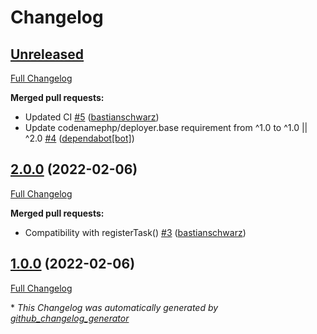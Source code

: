 # Changelog

## [Unreleased](https://github.com/codenamephp/deployer.npm/tree/HEAD)

[Full Changelog](https://github.com/codenamephp/deployer.npm/compare/2.0.0...HEAD)

**Merged pull requests:**

- Updated CI [\#5](https://github.com/codenamephp/deployer.npm/pull/5) ([bastianschwarz](https://github.com/bastianschwarz))
- Update codenamephp/deployer.base requirement from ^1.0 to ^1.0 || ^2.0 [\#4](https://github.com/codenamephp/deployer.npm/pull/4) ([dependabot[bot]](https://github.com/apps/dependabot))

## [2.0.0](https://github.com/codenamephp/deployer.npm/tree/2.0.0) (2022-02-06)

[Full Changelog](https://github.com/codenamephp/deployer.npm/compare/1.0.0...2.0.0)

**Merged pull requests:**

- Compatibility with registerTask\(\) [\#3](https://github.com/codenamephp/deployer.npm/pull/3) ([bastianschwarz](https://github.com/bastianschwarz))

## [1.0.0](https://github.com/codenamephp/deployer.npm/tree/1.0.0) (2022-02-06)

[Full Changelog](https://github.com/codenamephp/deployer.npm/compare/3ba187fd8d4c1c5ca4ce8d64c8621c9b668b25ca...1.0.0)



\* *This Changelog was automatically generated by [github_changelog_generator](https://github.com/github-changelog-generator/github-changelog-generator)*
